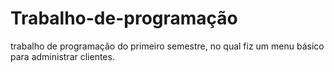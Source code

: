 # Trabalho-de-programação
trabalho de programação do primeiro semestre, no qual fiz um menu básico para administrar clientes.

